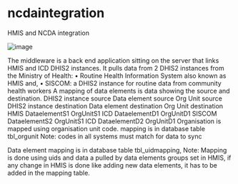 # ncdaintegration
HMIS and NCDA integration

![image](https://github.com/hisprwanda/ncdaintegration/assets/5052037/10d7fc57-d99e-4064-a4fd-cbc925d9c71d)

The middleware is a back end application sitting on the server that links HMIS and ICD DHIS2 instances.
It pulls data from 2 DHIS2 instances from the Ministry of Health: 
•	Routine Health Information System also known as HMIS and,
•	SISCOM: a DHIS2 instance for routine data from community health workers
A mapping of data elements is data showing the source and destination.
DHIS2 instance source	Data element source	Org Unit source	DHIS2 instance destination	Data element destination	Org Unit destination
HMIS	DataelementS1	OrgUnitS1	ICD	DataelementD1	OrgUnitD1
SISCOM	DataelementS2	OrgUnitS1	ICD	DataelementD2	OrgUnitD1
Organisation is mapped using organisation unit code.  mapping is in database table tbl_orgunit
Note: codes in all systems must match for data to sync

Data element mapping is in database table tbl_uidmapping,
Note: Mapping is done using uids and data a pulled by data elements groups set in HMIS, if any change in HMIS is done like adding new data elements, it has to be added in the mapping table.


